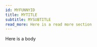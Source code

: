 ```yaml
---
id: MYFUNNYID
title: MYTITLE
subtitle: MYSUBTITLE
read_more: H﻿ere is a read more section
---
```

H﻿ere is a body